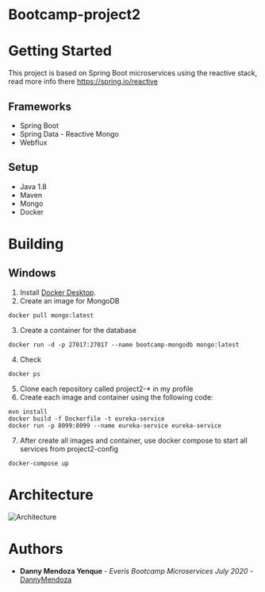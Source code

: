 Bootcamp-project2
======================
# Getting Started
This project is based on Spring Boot microservices using the reactive stack, read more info there https://spring.io/reactive

## Frameworks 
* Spring Boot
* Spring Data - Reactive Mongo
* Webflux

## Setup
* Java 1.8
* Maven
* Mongo
* Docker

# Building
## Windows
1. Install [Docker Desktop](https://www.docker.com/products/docker-desktop).
2. Create an image for MongoDB
```
docker pull mongo:latest
```
3. Create a container for the database
```
docker run -d -p 27017:27017 --name bootcamp-mongodb mongo:latest
```
4. Check
```
docker ps
```
5. Clone each repository called project2-* in my profile
6. Create each image and container using the following code:
```
mvn install
docker build -f Dockerfile -t eureka-service
docker run -p 8099:8099 --name eureka-service eureka-service
```
7. After create all images and container, use docker compose to start all services from project2-config
```
docker-compose up
```

# Architecture

![Architecture](https://raw.githubusercontent.com/dmendozy/project2-config/master/files/architecture.png)

# Authors

* **Danny Mendoza Yenque** - *Everis Bootcamp Microservices July 2020* - [DannyMendoza](https://github.com/dmendozy)


